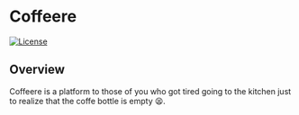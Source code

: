 # Coffeere
[![License](https://img.shields.io/badge/License-Apache%202.0-blue.svg)](https://opensource.org/licenses/Apache-2.0)

## Overview

Coffeere is a platform to those of you who got tired going to the kitchen just to realize that the coffe bottle is empty :tired_face:.
